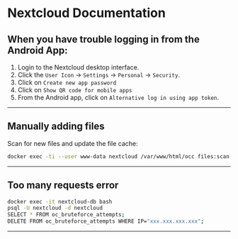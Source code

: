 # Nextcloud Documentation

## When you have trouble logging in from the Android App:
1. Login to the Nextcloud desktop interface.
1. Click the `User Icon` &rarr; `Settings` &rarr; `Personal` &rarr; `Security`.
1. Click on `Create new app password`
1. Click on `Show QR code for mobile apps`
1. From the Android app, click on `Alternative log in using app token`.

---
## Manually adding files

Scan for new files and update the file cache:

```bash
docker exec -ti --user www-data nextcloud /var/www/html/occ files:scan --all
```
---
## Too many requests error

```bash
docker exec -it nextcloud-db bash
psql -U nextcloud -d nextcloud
SELECT * FROM oc_bruteforce_attempts;
DELETE FROM oc_bruteforce_attempts WHERE IP="xxx.xxx.xxx.xxx";
```
---